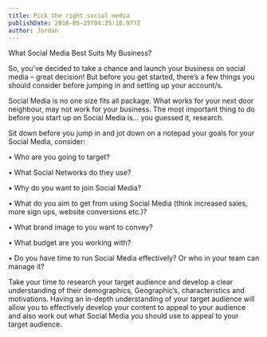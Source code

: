 ```yaml
---
title: Pick the right social media
publishDate: 2018-05-25T04:25:16.977Z
author: Jordan
---
```

What Social Media Best Suits My Business?

So, you’ve decided to take a chance and launch your business on social media – great decision! But before you get started, there’s a few things you should consider before jumping in and setting up your account/s. 

Social Media is no one size fits all package. What works for your next door neighbour, may not work for your business. The most important thing to do before you start up on Social Media is... you guessed it, research. 

Sit down before you jump in and jot down on a notepad your goals for your Social Media, consider: 

•	Who are you going to target? 

•	What Social Networks do they use? 

•	Why do you want to join Social Media? 

•	What do you aim to get from using Social Media (think increased sales, more sign ups, website conversions etc.)? 

•	What brand image to you want to convey? 

•	What budget are you working with? 

•	Do you have time to run Social Media effectively? Or who in your team can manage it? 

Take your time to research your target audience and develop a clear understanding of their demographics, Geographic’s, characteristics and motivations. Having an in-depth understanding of your target audience will allow you to effectively develop your content to appeal to your audience and also work out what Social Media you should use to appeal to your target audience.
